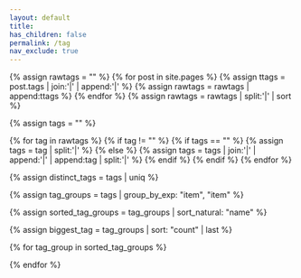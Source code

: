 ```yaml
---
layout: default
title:
has_children: false
permalink: /tag
nav_exclude: true
---
```


{% assign rawtags = "" %}
{% for post in site.pages %}
{% assign ttags = post.tags | join:'|' | append:'|' %}
{% assign rawtags = rawtags | append:ttags %}
{% endfor %}
{% assign rawtags = rawtags | split:'|' | sort %}

{% assign tags = "" %}

{% for tag in rawtags %}
{% if tag != "" %}
{% if tags == "" %}
{% assign tags = tag | split:'|' %}
{% else %}
{% assign tags = tags | join:'|' | append:'|' | append:tag | split:'|' %}
{% endif %}
{% endif %}
{% endfor %}

{% assign distinct_tags = tags | uniq %}

{% assign tag_groups = tags | group_by_exp: "item", "item" %}

{% assign sorted_tag_groups = tag_groups | sort_natural: "name" %}

{% assign biggest_tag = tag_groups | sort: "count" | last %}

{% for tag_group in sorted_tag_groups %}
<h3 data-tag="{{ tag_group.name }}" style="display:none;">Tag: {{ tag_group.name }}</h3>
<ul data-tag="{{ tag_group.name }}" style="display:none;">
    {% for page in site.pages %}
    {% if page.tags contains tag_group.name %}
    <li><a href="./{{ page.permalink }}">{{ page.title }}</a></li>{% endif %}{% endfor %}
</ul>
{% endfor %}

<script>
    $(function() {
        const tag = window.location.hash.replace('#', '');
        $('#main-content > h1:nth-child(1)').remove();
        $(`[data-tag='${tag}']`).show();
    });
</script>
